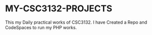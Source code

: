  # MY-CSC3132-PROJECTS
 This my Daily practical works of CSC3132. I have Created a Repo and CodeSpaces to run my PHP works. 
